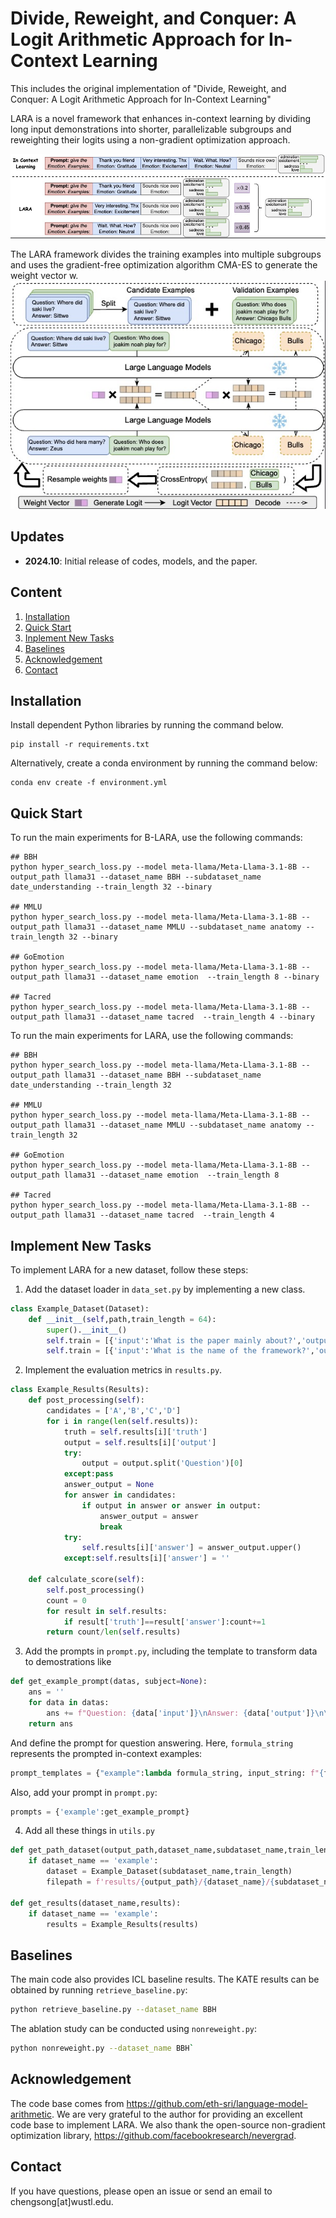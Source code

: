 # Divide, Reweight, and Conquer: A Logit Arithmetic Approach for In-Context Learning
This includes the original implementation of "Divide, Reweight, and Conquer: A Logit Arithmetic Approach for In-Context Learning"

LARA is a novel framework that enhances in-context learning by dividing long input demonstrations into shorter, parallelizable subgroups and reweighting their logits using a non-gradient optimization approach.

![](figures/intro.jpg)

The LARA framework divides the training examples into multiple subgroups and uses the gradient-free optimization algorithm CMA-ES to generate the weight vector w. 
![](figures/Method.jpg)


## Updates
- **2024.10**: Initial release of codes, models, and the paper.

## Content
1. [Installation](#installation)
2. [Quick Start](#quick-start)
3. [Inplement New Tasks](#inplement-new-tasks)
4. [Baselines](#baselines)
5. [Acknowledgement](#acknowledgement)
6. [Contact](#contact)



## Installation


Install dependent Python libraries by running the command below.

```
pip install -r requirements.txt
```

Alternatively, create a conda environment by running the command below:

```
conda env create -f environment.yml
```

## Quick Start
To run the main experiments for B-LARA, use the following commands:
```
## BBH
python hyper_search_loss.py --model meta-llama/Meta-Llama-3.1-8B --output_path llama31 --dataset_name BBH --subdataset_name date_understanding --train_length 32 --binary

## MMLU
python hyper_search_loss.py --model meta-llama/Meta-Llama-3.1-8B --output_path llama31 --dataset_name MMLU --subdataset_name anatomy --train_length 32 --binary

## GoEmotion
python hyper_search_loss.py --model meta-llama/Meta-Llama-3.1-8B --output_path llama31 --dataset_name emotion  --train_length 8 --binary

## Tacred
python hyper_search_loss.py --model meta-llama/Meta-Llama-3.1-8B --output_path llama31 --dataset_name tacred  --train_length 4 --binary
```

To run the main experiments for LARA, use the following commands:
```
## BBH
python hyper_search_loss.py --model meta-llama/Meta-Llama-3.1-8B --output_path llama31 --dataset_name BBH --subdataset_name date_understanding --train_length 32

## MMLU
python hyper_search_loss.py --model meta-llama/Meta-Llama-3.1-8B --output_path llama31 --dataset_name MMLU --subdataset_name anatomy --train_length 32

## GoEmotion
python hyper_search_loss.py --model meta-llama/Meta-Llama-3.1-8B --output_path llama31 --dataset_name emotion  --train_length 8

## Tacred
python hyper_search_loss.py --model meta-llama/Meta-Llama-3.1-8B --output_path llama31 --dataset_name tacred  --train_length 4
```


## Implement New Tasks

To implement LARA for a new dataset, follow these steps:
1. Add the dataset loader in `data_set.py` by implementing a new class.
```python
class Example_Dataset(Dataset):
    def __init__(self,path,train_length = 64):
        super().__init__()
        self.train = [{'input':'What is the paper mainly about?','output':'A novel efficient inference framework'}]
        self.train = [{'input':'What is the name of the framework?','output':'LARA'}]

```

2. Implement the evaluation metrics in `results.py`.

```python
class Example_Results(Results):
    def post_processing(self):
        candidates = ['A','B','C','D']
        for i in range(len(self.results)):
            truth = self.results[i]['truth']
            output = self.results[i]['output']
            try:
                output = output.split('Question')[0]
            except:pass
            answer_output = None
            for answer in candidates:
                if output in answer or answer in output:
                    answer_output = answer
                    break
            try:
                self.results[i]['answer'] = answer_output.upper()
            except:self.results[i]['answer'] = ''

    def calculate_score(self):
        self.post_processing()
        count = 0
        for result in self.results:
            if result['truth']==result['answer']:count+=1
        return count/len(self.results)

```


3. Add the prompts in `prompt.py`, including the template to transform data to demostrations like
```python
def get_example_prompt(datas, subject=None):
    ans = ''
    for data in datas:
        ans += f"Question: {data['input']}\nAnswer: {data['output']}\n\n"
    return ans
```

And define the prompt for question answering. Here, `formula_string` represents the prompted in-context examples:
```python
prompt_templates = {"example":lambda formula_string, input_string: f"{formula_string}Question: {input_string}\nAnswer:"}
```
Also, add your prompt in `prompt.py`:
```python
prompts = {'example':get_example_prompt}
```

4. Add all these things in `utils.py`
```python 
def get_path_dataset(output_path,dataset_name,subdataset_name,train_length):
    if dataset_name == 'example':
        dataset = Example_Dataset(subdataset_name,train_length)
        filepath = f'results/{output_path}/{dataset_name}/{subdataset_name}/'

def get_results(dataset_name,results):
    if dataset_name == 'example': 
        results = Example_Results(results)
```

## Baselines
The main code also provides ICL baseline results. The KATE results can be obtained by running `retrieve_baseline.py`:
```bash
python retrieve_baseline.py --dataset_name BBH
```
The ablation study can be conducted using `nonreweight.py`:
```bash
python nonreweight.py --dataset_name BBH`
```

## Acknowledgement
The code base comes from https://github.com/eth-sri/language-model-arithmetic. We are very grateful to the author for providing an excellent code base to implement LARA. We also thank the open-source non-gradient optimization library, https://github.com/facebookresearch/nevergrad.


## Contact
If you have questions, please open an issue or send an email to chengsong[at]wustl.edu.

